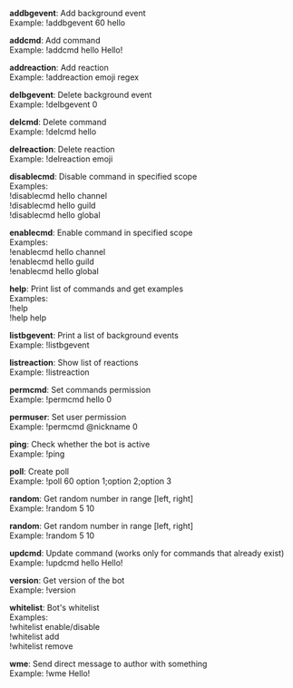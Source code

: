 **addbgevent**: Add background event  
    Example: !addbgevent 60 hello

**addcmd**: Add command  
    Example: !addcmd hello Hello!

**addreaction**: Add reaction  
    Example: !addreaction emoji regex

**delbgevent**: Delete background event  
    Example: !delbgevent 0

**delcmd**: Delete command  
    Example: !delcmd hello

**delreaction**: Delete reaction  
    Example: !delreaction emoji

**disablecmd**: Disable command in specified scope  
    Examples:  
        !disablecmd hello channel  
        !disablecmd hello guild  
        !disablecmd hello global

**enablecmd**: Enable command in specified scope  
    Examples:  
        !enablecmd hello channel  
        !enablecmd hello guild  
        !enablecmd hello global

**help**: Print list of commands and get examples  
    Examples:  
        !help  
        !help help

**listbgevent**: Print a list of background events  
    Example: !listbgevent

**listreaction**: Show list of reactions  
    Example: !listreaction

**permcmd**: Set commands permission  
    Example: !permcmd hello 0

**permuser**: Set user permission  
    Example: !permcmd @nickname 0

**ping**: Check whether the bot is active  
    Example: !ping

**poll**: Create poll  
    Example: !poll 60 option 1;option 2;option 3

**random**: Get random number in range [left, right]  
    Example: !random 5 10

**random**: Get random number in range [left, right]  
    Example: !random 5 10

**updcmd**: Update command (works only for commands that already exist)  
    Example: !updcmd hello Hello!

**version**: Get version of the bot  
    Example: !version

**whitelist**: Bot's whitelist  
    Examples:  
        !whitelist enable/disable  
        !whitelist add  
        !whitelist remove

**wme**: Send direct message to author with something  
    Example: !wme Hello!
